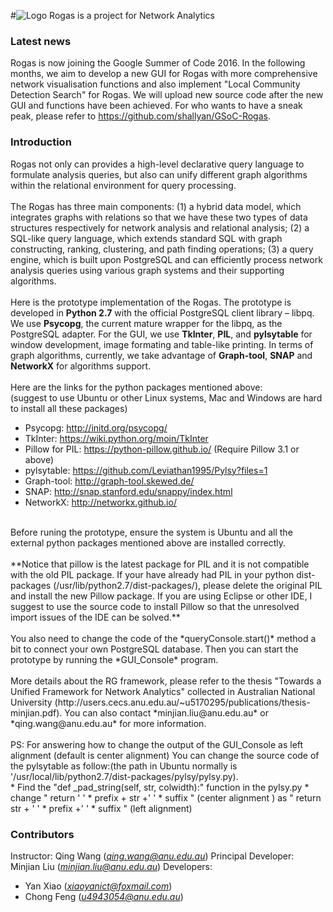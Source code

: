 #![Logo](https://cecs.anu.edu.au/sites/default/files/styles/anu_doublenarrow_440_scale/public/images/rogas-web.jpg?itok=JfEfhc1_)
Rogas is a project for Network Analytics

### Latest news 
Rogas is now joining the Google Summer of Code 2016. In the following months, we aim to develop a new GUI for Rogas with more comprehensive network visualisation functions and also implement "Local Community Detection Search" for Rogas. We will upload new source code after the new GUI and functions have been achieved. For who wants to have a sneak peak, please refer to https://github.com/shallyan/GSoC-Rogas.

### Introduction
Rogas not only can provides a high-level declarative query language to 
formulate analysis queries, but also can unify different graph algorithms 
within the relational environment for query processing.
<br>
<br>
The Rogas has three main components: (1) a hybrid data model, which 
integrates graphs with relations so that we have these two types of data 
structures respectively for network analysis and relational analysis; 
(2) a SQL-like query language, which extends standard SQL with 
graph constructing, ranking, clustering, and path finding operations; 
(3) a query engine, which is built upon PostgreSQL and can efficiently process 
network analysis queries using various graph systems and 
their supporting algorithms.
<br>
<br>
Here is the prototype implementation of the Rogas. The prototype
is developed in **Python 2.7** with the official PostgreSQL client library – libpq. 
We use **Psycopg**, the current mature wrapper for the libpq, as the 
PostgreSQL adapter. For the GUI, we use **TkInter**, **PIL**, and **pylsytable**
for window development, image formating and table-like printing. In terms of 
graph algorithms, currently, we take advantage of **Graph-tool**, **SNAP** and 
**NetworkX** for algorithms support.
<br>
<br>
Here are the links for the python packages mentioned above:
<br>
(suggest to use Ubuntu or other Linux systems, Mac and Windows are hard to install all these packages)
* Psycopg: http://initd.org/psycopg/
* TkInter: https://wiki.python.org/moin/TkInter
* Pillow for PIL: https://python-pillow.github.io/  (Require Pillow 3.1 or above)
* pylsytable: https://github.com/Leviathan1995/Pylsy?files=1
* Graph-tool: http://graph-tool.skewed.de/
* SNAP: http://snap.stanford.edu/snappy/index.html
* NetworkX: http://networkx.github.io/  

<br>
Before runing the prototype, ensure the system is Ubuntu and all the external 
python packages mentioned above are installed correctly. 
<br>
<br>
**Notice that pillow is 
the latest package for PIL and it is not compatible with the old PIL package. 
If your have already had PIL in your python dist-packages (/usr/lib/python2.7/dist-packages/),
please delete the original PIL and install the new Pillow package. If you are using Eclipse or 
other IDE, I suggest to use the source code to install Pillow so that the unresolved import 
issues of the IDE can be solved.**
<br>
<br>
You also need to change the code of the *queryConsole.start()* method a bit 
to connect your own PostgreSQL database. Then you can start the prototype 
by running the *GUI_Console* program.
<br>
<br>
More details about the RG framework, please refer to 
the thesis "Towards a Unified Framework for Network Analytics" collected in 
Australian National University (http://users.cecs.anu.edu.au/~u5170295/publications/thesis-minjian.pdf). You can also 
contact *minjian.liu@anu.edu.au* or *qing.wang@anu.edu.au* for more information.
<br>
<br>
PS: For answering how to change the output of the GUI_Console as left alignment (default is center alignment)
You can change the source code of the pylsytable as follow:(the path in Ubuntu normally is 
'/usr/local/lib/python2.7/dist-packages/pylsy/pylsy.py).
<br>
* Find the "def _pad_string(self, str, colwidth):" function in the pylsy.py
* change " return ' ' * prefix + str +' ' * suffix " (center alignment ) as " return str + ' ' * prefix +' ' * suffix " (left alignment)

### Contributors
Instructor: Qing Wang (*qing.wang@anu.edu.au*)
Principal Developer: Minjian Liu (*minjian.liu@anu.edu.au*)
Developers: 
* Yan Xiao (*xiaoyanict@foxmail.com*)
* Chong Feng (*u4943054@anu.edu.au*)
